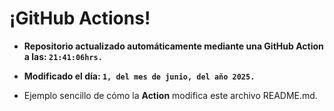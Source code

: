 # ¡GitHub Actions!
* **Repositorio actualizado automáticamente mediante una GitHub Action a las: `21:41:06hrs.`**
* **Modificado el día: `1, del mes de junio, del año 2025.`**

* Ejemplo sencillo de cómo la **Action** modifica este archivo README.md.
